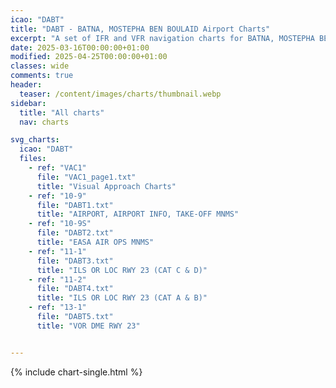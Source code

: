 ```yaml
---
icao: "DABT" 
title: "DABT - BATNA, MOSTEPHA BEN BOULAID Airport Charts"
excerpt: "A set of IFR and VFR navigation charts for BATNA, MOSTEPHA BEN BOULAID Airport"
date: 2025-03-16T00:00:00+01:00
modified: 2025-04-25T00:00:00+01:00
classes: wide
comments: true
header:
  teaser: /content/images/charts/thumbnail.webp
sidebar:
  title: "All charts"
  nav: charts

svg_charts:
  icao: "DABT"
  files:
    - ref: "VAC1"
      file: "VAC1_page1.txt"
      title: "Visual Approach Charts"
    - ref: "10-9"
      file: "DABT1.txt"
      title: "AIRPORT, AIRPORT INFO, TAKE-OFF MNMS"
    - ref: "10-9S"
      file: "DABT2.txt"
      title: "EASA AIR OPS MNMS"
    - ref: "11-1"
      file: "DABT3.txt"
      title: "ILS OR LOC RWY 23 (CAT C & D)"
    - ref: "11-2"
      file: "DABT4.txt"
      title: "ILS OR LOC RWY 23 (CAT A & B)"
    - ref: "13-1"
      file: "DABT5.txt"
      title: "VOR DME RWY 23"


---
```


{% include chart-single.html %}